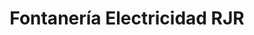 ---
title: "Fontanería Electricidad RJR"
url: /benidorm/fontaneria-electricidad-rjr/
shop: cuarto de baño
---